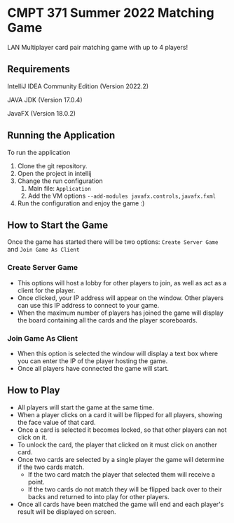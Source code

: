 # CMPT 371 Summer 2022 Matching Game

LAN Multiplayer card pair matching game with up to 4 players!

## Requirements

IntelliJ IDEA Community Edition (Version 2022.2)

JAVA JDK (Version 17.0.4)

JavaFX (Version 18.0.2)


## Running the Application
To run the application 

1. Clone the git repository.
2. Open the project in intellij
3. Change the run configuration 
   1. Main file: `Application`
   2. Add the VM options `--add-modules javafx.controls,javafx.fxml`
4. Run the configuration and enjoy the game :)

## How to Start the Game
Once the game has started there will be two options: `Create Server Game` and `Join Game As Client`

### Create Server Game
- This options will host a lobby for other players to join, as well as act as a client for the player.
- Once clicked, your IP address will appear on the window. Other players can use this IP address to connect to your game.
- When the maximum number of players has joined the game will display the board containing all the cards and the player scoreboards.

### Join Game As Client
- When this option is selected the window will display a text box where you can enter the IP of the player hosting the game.
- Once all players have connected the game will start.

## How to Play
- All players will start the game at the same time.
- When a player clicks on a card it will be flipped for all players, showing the face value of that card.
- Once a card is selected it becomes locked, so that other players can not click on it.
- To unlock the card, the player that clicked on it must click on another card.
- Once two cards are selected by a single player the game will determine if the two cards match.
  - If the two card match the player that selected them will receive a point.
  - If the two cards do not match they will be flipped back over to their backs and returned to into play for other players.
- Once all cards have been matched the game will end and each player's result will be displayed on screen.